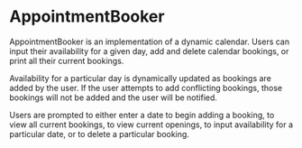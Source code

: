 # AppointmentBooker

AppointmentBooker is an implementation of a dynamic calendar. Users can input their availability for a given
day, add and delete calendar bookings, or print all their current bookings.

Availability for a particular day is dynamically updated as bookings are added by the user. If the user attempts to
add conflicting bookings, those bookings will not be added and the user will be notified.

Users are prompted to either enter a date to begin adding a booking, <Bookings> to view all current bookings,
<Openings> to view current openings, <Add> to input availability for a particular date, or <Delete> to delete a
particular booking.
